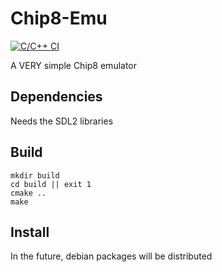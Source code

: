 # Chip8-Emu

[![C/C++ CI](https://github.com/Umiko56/Chip8-Emu/actions/workflows/cpp.yml/badge.svg)](https://github.com/Umiko56/Chip8-Emu/actions/workflows/cpp.yml)

A VERY simple Chip8 emulator

## Dependencies

Needs the SDL2 libraries

## Build

```
mkdir build
cd build || exit 1
cmake ..
make
```

## Install

In the future, debian packages will be distributed
